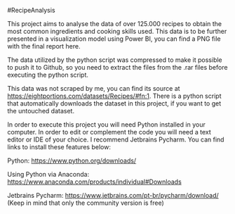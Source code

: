 #RecipeAnalysis

This project aims to analyse the data of over 125.000 recipes to obtain the most common ingredients and cooking skills used. This data is to be further presented in a visualization model using Power BI, you can find a PNG file with the final report here.

The data utilized by the python script was compressed to make it possible to push it to Github, so you need to extract the files from the .rar files before executing the python script. 

This data was not scraped by me, you can find its source at https://eightportions.com/datasets/Recipes/#fn:1. There is a python script that automatically downloads the dataset in this project, if you want to get the untouched dataset.

In order to execute this project you will need Python installed in your computer. In order to edit or complement the code you will need a text editor or IDE of your choice. I recommend Jetbrains Pycharm. You can find links to install these features below:

Python: https://www.python.org/downloads/

Using Python via Anaconda: https://www.anaconda.com/products/individual#Downloads

Jetbrains Pycharm: https://www.jetbrains.com/pt-br/pycharm/download/ (Keep in mind that only the community version is free)